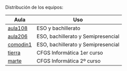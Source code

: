 
Distribución de los equipos:

|  Aula                  | Uso                                |
| ---------------------- | ---------------------------------- |
| [aula108](./aula108)   | ESO y bachillerato                 |
| [aula206](./aula206)   | ESO, bachillerato y Semipresencial |
| [comodin1](./comodin1) | ESO, bachillerato y Semipresencial |
| [tierra](./tierra)     | CFGS Informática 1er curso         |
| [marte](./marte)       | CFGS Informática 2º  curso         |

